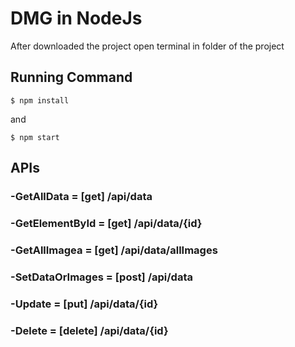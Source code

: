 # DMG in NodeJs

After downloaded the project open terminal in folder of the project

## Running Command
```
$ npm install
```
and 
```
$ npm start
```
## APIs
### -GetAllData = [get] /api/data
### -GetElementById = [get] /api/data/{id}
### -GetAllImagea = [get] /api/data/allImages
### -SetDataOrImages = [post] /api/data
### -Update = [put] /api/data/{id}
### -Delete = [delete] /api/data/{id}

